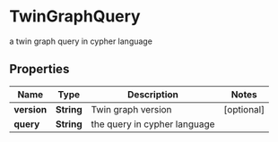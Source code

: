 

# TwinGraphQuery

a twin graph query in cypher language

## Properties

Name | Type | Description | Notes
------------ | ------------- | ------------- | -------------
**version** | **String** | Twin graph version |  [optional]
**query** | **String** | the query in cypher language | 



